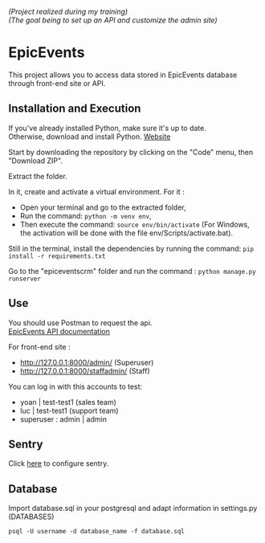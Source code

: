 *(Project realized during my training)*  
*(The goal being to set up an API and customize the admin site)*

# EpicEvents

This project allows you to access data stored in EpicEvents database through front-end site or API.

## Installation and Execution

If you've already installed Python, make sure it's up to date.  
Otherwise, download and install Python. [Website](https://www.python.org/downloads/)

Start by downloading the repository by clicking on the "Code" menu, then "Download ZIP".

Extract the folder.

In it, create and activate a virtual environment. For it :
- Open your terminal and go to the extracted folder,
- Run the command: `python -m venv env`,
- Then execute the command: `source env/bin/activate` (For Windows, the activation will be done with the file env/Scripts/activate.bat).

Still in the terminal, install the dependencies by running the command: `pip install -r requirements.txt`

Go to the "epiceventscrm" folder and run the command : `python manage.py runserver`

## Use

You should use Postman to request the api.  
[EpicEvents API documentation](https://documenter.getpostman.com/view/15948869/Tzz5tJfZ)

For front-end site :
- http://127.0.0.1:8000/admin/ (Superuser)
- http://127.0.0.1:8000/staffadmin/ (Staff)

You can log in with this accounts to test: 
- yoan | test-test1 (sales team)
- luc | test-test1 (support team)
- superuser : admin | admin

## Sentry

Click [here](https://docs.sentry.io/platforms/python/guides/django/) to configure sentry.

## Database

Import database.sql in your postgresql and adapt information in settings.py (DATABASES)

`psql -U username -d database_name -f database.sql`